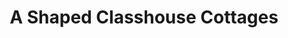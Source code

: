 ---
layout: location
title: A Shaped Classhouse Cottages
keywords: cottage stay
cover_image: /properties/A Shaped Classhouse Cottages/1.webp
images_src: A Shaped Classhouse Cottages
price: ₹3,999
area: Kudremukh
rating: 5
description: Escape to a paradise nestled 3,500 feet above the clouds at the foothills of majestic Kudremukha peak. Our budget-friendly homestay is perfect for nature enthusiasts, families, or even corporate retreats. Imagine waking up to a symphony of birdsong, surrounded by lush green tea estates. Step out onto your private balcony and breathe in the crisp mountain air, often veiled in a mystical mist. Explore hidden waterfalls and trekking trails, all within easy reach of your cozy haven.  We don't just offer stunning scenery; our homestay is renowned for its warm hospitality and mouthwatering Malnad-style cuisine, making your stay truly unforgettable.
district: Kudremukh
total-occupancy: 16
rooms: 4
stay-type: Homestay
accomodation: [
    [4 Deluxe Cottage, 16, 8, house-door],
]
pricing: [
    [STANDARD PACKAGE, 3999, Stay | All Meals | Activities | Hi-tea | Veg Snacks],
    [COUPLE PACKAGE, 4499, Stay | All Meals | Activities | Hi-tea | Veg Snacks]
]
ameneties: [
    [ fa-solid fa-plug-circle-plus,Power Backup],
    [ fa-solid fa-snowflake, Refrigerator],
    [ fa-solid fa-smoking, Smoking Area],
    [ fa-solid fa-tower-observation,Balcony],
    [ fa-solid fa-shower ,Shower],
    [ fa-solid fa-hot-tub-person,Hot Water]
]
activities: [ 
    [ fa-solid fa-fire,Bonfire & Music],
    [ fa-solid fa-person-walking,Estate Walk], 
    [ fa-solid fa-lines-leaning, Waterfall],
    [ fa-solid fa-person-hiking,Trekking], 
    [ fa-solid fa-truck-pickup,Jeep-ride]
]
locations: [Elaneer Falls(4KM), Samse Ganesh Temple(5KM), Kalasa Temple(7KM), Amba Teertha(10KM),  Longest Hanging Bridge(10KM),  Soormane Falls(12KM), Hornadu Temple(12KM), Kyathanmakki Trekking(20KM), Gaaligudda Sunset Point(20KM)
]
breakfast: [Neer Dosa, item2, item3, item4]
lunch: [item1, item2, item3, item4]
dinner: [item1, item2, item3, item4]
tnc: ["Yes","No","Yes", "Yes", 01:00PM-11:00AM]
---